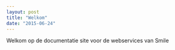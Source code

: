 ```yaml
---
layout: post
title: "Welkom"
date: "2015-06-24"
---
```

Welkom op de documentatie site voor de webservices van Smile

